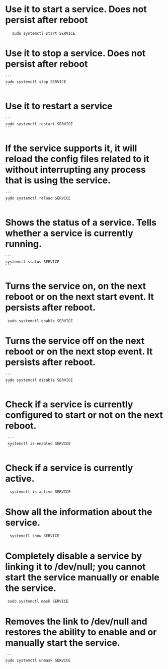 
 # Use it to start a service. Does not persist after reboot
```
   sudo systemctl start SERVICE
```
 # Use it to stop a service. Does not persist after reboot
    ```
    sudo systemctl stop SERVICE
    ```
   # Use it to restart a service
    ```
    sudo systemctl restart SERVICE
    ```
  # If the service supports it, it will reload the config files related to it without interrupting any process that is using the service.
    ```
    sudo systemctl reload SERVICE
    ```
    
  # Shows the status of a service. Tells whether a service is currently running.
    ```
    systemctl status SERVICE
    ```
  # Turns the service on, on the next reboot or on the next start event. It persists after reboot.
   ```
    sudo systemctl enable SERVICE
   ```   
   # Turns the service off on the next reboot or on the next stop event. It persists after reboot.
    ```
    sudo systemctl disable SERVICE
    ```
    
   # Check if a service is currently configured to start or not on the next reboot.
     ```
     systemctl is-enabled SERVICE
     ```
  # Check if a service is currently active.
  ```
    systemctl is-active SERVICE
  ```  
  #  Show all the information about the service.
  ```
    systemctl show SERVICE
  ```
  
   # Completely disable a service by linking it to /dev/null; you cannot start the service manually or enable the service.
   ```
    sudo systemctl mask SERVICE
   ``` 
   # Removes the link to /dev/null and restores the ability to enable and or manually start the service.
    ```
    sudo systemctl unmask SERVICE
    ```
